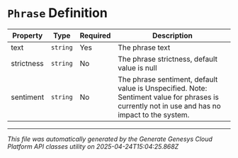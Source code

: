 # `Phrase` Definition

| Property | Type | Required | Description |
|----------|------|----------|-------------|
| text | `string` | Yes | The phrase text |
| strictness | `string` | No | The phrase strictness, default value is null |
| sentiment | `string` | No | The phrase sentiment, default value is Unspecified. Note: Sentiment value for phrases is currently not in use and has no impact to the system. |

---

*This file was automatically generated by the Generate Genesys Cloud Platform API classes utility on 2025-04-24T15:04:25.868Z*